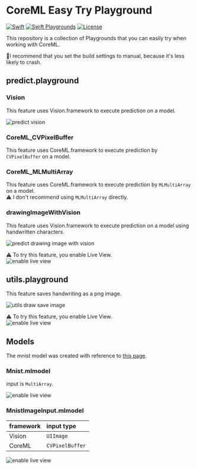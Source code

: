 # CoreML Easy Try Playground
[![Swift](https://img.shields.io/badge/Swift-5.1-orange.svg)](https://developer.apple.com/swift/)
[![Swift Playgrounds](https://img.shields.io/badge/Swift%20Playgrounds-3.1-orange.svg)](https://itunes.apple.com/jp/app/swift-playgrounds/id908519492)
[![License](https://img.shields.io/github/license/kkk669/coreml-playground.svg)](LICENSE)

This repository is a collection of Playgrounds that you can easily try when working with CoreML.

📝I recommend that you set the build settings to manual, because it's less likely to crash.
## predict.playground

### Vision
This feature uses Vision.framework to execute prediction on a model.

![predict vision](https://github.com/dealforest/CoreMLEasyTryPlayground/raw/master/images/predict_vision.png)

### CoreML_CVPixelBuffer
This feature uses CoreML.framework to execute prediction by `CVPixelBuffer` on a model.


### CoreML_MLMultiArray
This feature uses CoreML.framework to execute prediction by `MLMultiArray` on a model.  
⚠️ I don't recommend using `MLMultiArray` directly.

### drawingImageWithVision

This feature uses Vision.framework to execute prediction on a model using handwritten characters.

![predict drawing image with vision](https://github.com/dealforest/CoreMLEasyTryPlayground/raw/master/images/predict_drawing_image_with_vision.png)

⚠️ To try this feature, you enable Live View.  
![enable live view](https://github.com/dealforest/CoreMLEasyTryPlayground/raw/master/images/enable_live_view.png)

## utils.playground
This feature saves handwriting as a png image.

![utils draw save image](https://github.com/dealforest/CoreMLEasyTryPlayground/raw/master/images/utils_draw_save_image.png)

⚠️ To try this feature, you enable Live View.  
![enable live view](https://github.com/dealforest/CoreMLEasyTryPlayground/raw/master/images/enable_live_view.png)

## Models
The mnist model was created with reference to [this page](https://github.com/keras-team/keras/blob/master/examples/mnist_cnn.py).

### Mnist.mlmodel
input is `MultiArray`.

![enable live view](https://github.com/dealforest/CoreMLEasyTryPlayground/raw/master/images/mnist_description.png)

### MnistImageInput.mlmodel

| framework | input type |
|:----------|:-----------|
| Vision | `UIImage` |
| CoreML | `CVPixelBuffer` |

![enable live view](https://github.com/dealforest/CoreMLEasyTryPlayground/raw/master/images/mnist_with_interface_description.png)
